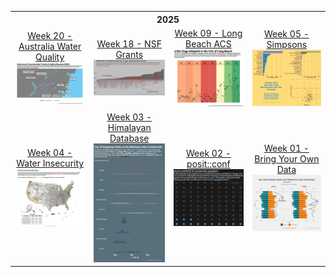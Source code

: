 <table>
<thread>
  <th colspan="4">2025</th>
<tr>
<td align="center">
  <a href="https://github.com/hdailey/TidyTuesday/tree/main/2025/2025-05-20_WaterQuality">
    Week 20 - Australia Water Quality
  </a>
<img src="https://github.com/hdailey/TidyTuesday/blob/main/2025/2025-05-20_WaterQuality/2025-06-04_TT.png" width = "250">
</td>
  
<td align="center">
   <a href="https://github.com/hdailey/TidyTuesday/tree/main/2025/2025-05-06_NSFGrants">
  Week 18 - NSF Grants
  </a>
<img src="https://github.com/hdailey/TidyTuesday/blob/main/2025/2025-05-06_NSFGrants/2025-05-07_TT.png" width = "250"> 
</td>

<td align="center">
   <a href="https://github.com/hdailey/TidyTuesday/tree/main/2025/2025-03-04_LBAnimalShelter">
  Week 09 - Long Beach ACS
  </a>
<img src="https://github.com/hdailey/TidyTuesday/blob/main/2025/2025-03-04_LBAnimalShelter/2025-05-08_TT.png" width = "250"> 
</td>
  
<td align="center">
   <a href="https://github.com/hdailey/TidyTuesday/tree/main/2025/2025-02-04_Simpsons">
  Week 05 - Simpsons
  </a>
<img src="https://github.com/hdailey/TidyTuesday/blob/main/2025/2025-02-04_Simpsons/2025-02-06_TT.png" width = "250"> 
</td>
</tr>

<tr>
<td align="center">
   <a href="https://github.com/hdailey/TidyTuesday/tree/main/2025/2025-01-28_WaterInsecurity">
  Week 04 - Water Insecurity
  </a>
<img src="https://github.com/hdailey/TidyTuesday/blob/main/2025/2025-01-28_WaterInsecurity/2025-02-06_TT.png" width = "250"> 
</td>

<td align="center">
   <a href="https://github.com/hdailey/TidyTuesday/tree/main/2025/2025-01-21_HimalayanMountaineering">
  Week 03 - Himalayan Database
  </a>
<img src="https://github.com/hdailey/TidyTuesday/blob/main/2025/2025-01-21_HimalayanMountaineering/2025-02-06_TT.png" width = "250"> 
</td>

<td align="center">
   <a href="https://github.com/hdailey/TidyTuesday/tree/main/2025/2025-01-14_posit">
  Week 02 - posit::conf
  </a>
<img src="https://github.com/hdailey/TidyTuesday/blob/main/2025/2025-01-14_posit/2025-01-30_TT.png" width = "250"> 
</td>
  
<td align="center">
  <a href="https://github.com/hdailey/TidyTuesday/tree/main/2025/2025-01-01_BringYourOwn">
  Week 01 - Bring Your Own Data
  </a>
<img src="https://github.com/hdailey/TidyTuesday/blob/main/2025/2025-01-01_BringYourOwn/2025-01-02_TT.png" width = "250"> 
  </td>
</tr>

</thread>
</table>

